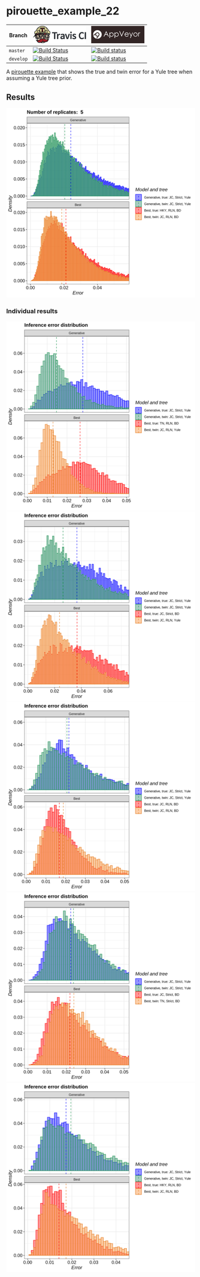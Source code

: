 # pirouette_example_22

Branch   |[![Travis CI logo](pics/TravisCI.png)](https://travis-ci.org)                                                                                                 |[![AppVeyor logo](pics/AppVeyor.png)](https://appveyor.com)                                                                                               
---------|--------------------------------------------------------------------------------------------------------------------------------------------------------------|--------------------------------------------------------------------------------------------------------------------------------------------------------------------------------------------
`master` |[![Build Status](https://travis-ci.org/richelbilderbeek/pirouette_example_22.svg?branch=master)](https://travis-ci.org/richelbilderbeek/pirouette_example_22) |[![Build status](https://ci.appveyor.com/api/projects/status/6cpmcsu1c8dn7ux1/branch/master?svg=true)](https://ci.appveyor.com/project/richelbilderbeek/pirouette-example-22/branch/master)
`develop`|[![Build Status](https://travis-ci.org/richelbilderbeek/pirouette_example_22.svg?branch=develop)](https://travis-ci.org/richelbilderbeek/pirouette_example_22)|[![Build status](https://ci.appveyor.com/api/projects/status/6cpmcsu1c8dn7ux1/branch/develop?svg=true)](https://ci.appveyor.com/project/richelbilderbeek/pirouette-example-22/branch/develop)

A [pirouette example](https://github.com/richelbilderbeek/pirouette_examples)
that shows the true and twin error for a Yule tree when assuming a Yule tree prior.

## Results

![](example_22/errors.png)

### Individual results

![](example_22/314/errors.png)
![](example_22/315/errors.png)
![](example_22/316/errors.png)
![](example_22/317/errors.png)
![](example_22/318/errors.png)

